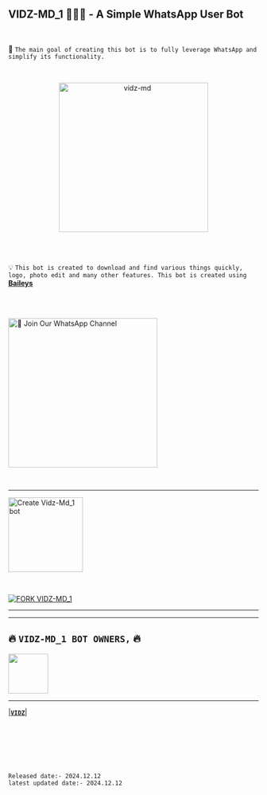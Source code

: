 <br>

## VIDZ-MD_1 🧘🏼‍♂️ - A Simple WhatsApp User Bot

<br>

🔮 `The main goal of creating this bot is to fully leverage WhatsApp and simplify its functionality.`

<br>
 
  <p align="center">  
  <a href="https://i.imgur.com/tmnnQZc.jpg">
    <img alt="vidz-md" height="300" src="https://i.imgur.com/tP4vlxV.jpg">
    
  
  </a>
</p>  


<br>
<br>

💡 `This bot is created to download and find various things quickly, logo, photo edit and many other features. This bot is created using` **[Baileys](https://github.com/WhiskeySockets/Baileys)**


<br>
<br>

<a href="https://whatsapp.com/channel/0029VarWtitEgGfDrNnWs83N"><img src="https://img.shields.io/badge/%F0%9F%8E%89%20Join%20Our%20WhatsApp%20Channel-black" alt="📎 Join Our WhatsApp Channel" width="300"></a>

<br>

---

<a href="https://shocked-estele-vidz-b30ac15d.koyeb.app/"><img src="https://img.shields.io/badge/PAIR-CODE-greeen" alt="Create Vidz-Md_1 bot" width="150"></a>

<br>

[![FORK VIDZ-MD_1](https://img.shields.io/badge/FORK%20-VIDZ-MD-1-white)](https://github.com/H-vidz15/VIDZ-MD_1/fork)

 ---

---

## 🔥 **`VIDZ-MD_1 BOT OWNERS,`** 🔥


   <a href="https://github.com/prabathLK/"><img src="https://i.imgur.com/w5SiQOH.jpg" width=80 height=80></a>   

---

|**[`VIDZ`](https://github.com/prabathLK)**|

<br>
<br>
<br>
<br>
<br>

`Released date:- 2024.12.12`
<br>
`latest updated date:- 2024.12.12`
